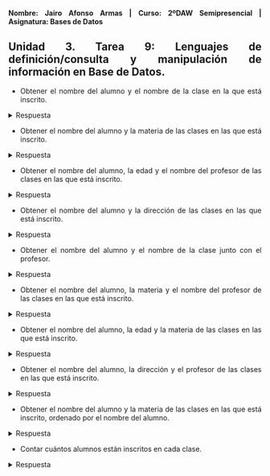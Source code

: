 <div align="justify">

#### **Nombre: Jairo Afonso Armas | Curso: 2ºDAW Semipresencial | Asignatura: Bases de Datos** 

## **Unidad 3. Tarea 9: Lenguajes de definición/consulta y manipulación de información en Base de Datos.**

- Obtener el nombre del alumno y el nombre de la clase en la que está inscrito.

<details>
<summary>Respuesta</summary>
  
```
select a.nombre AS Nombre_Alumno, c.nombre AS Nombre_Clase from Inscripciones i JOIN Alumnos a ON i.id_alumno = a.id JOI
N Clases c ON i.id_clase = c.id;
┌───────────────┬────────────────────────┐
│ Nombre_Alumno │      Nombre_Clase      │
├───────────────┼────────────────────────┤
│ Juan          │ Matemáticas 101        │
│ Juan          │ Historia Antigua       │
│ María         │ Literatura Moderna     │
│ María         │ Biología Avanzada      │
│ Pedro         │ Química Orgánica       │
│ Pedro         │ Física Cuántica        │
│ Laura         │ Arte Contemporáneo     │
│ Laura         │ Inglés Avanzado        │
│ Carlos        │ Economía Internacional │
│ Ana           │ Derecho Penal          │
└───────────────┴────────────────────────┘
```
</details>

- Obtener el nombre del alumno y la materia de las clases en las que está inscrito.

<details>
<summary>Respuesta</summary>
  
```

```
</details>


- Obtener el nombre del alumno, la edad y el nombre del profesor de las clases en las que está inscrito.

<details>
<summary>Respuesta</summary>
  
```

```
</details>


- Obtener el nombre del alumno y la dirección de las clases en las que está inscrito.

<details>
<summary>Respuesta</summary>
  
```

```
</details>


- Obtener el nombre del alumno y el nombre de la clase junto con el profesor.

<details>
<summary>Respuesta</summary>
  
```

```
</details>


- Obtener el nombre del alumno, la materia y el nombre del profesor de las clases en las que está inscrito.

<details>
<summary>Respuesta</summary>
  
```

```
</details>


- Obtener el nombre del alumno, la edad y la materia de las clases en las que está inscrito.

<details>
<summary>Respuesta</summary>
  
```

```
</details>


- Obtener el nombre del alumno, la dirección y el profesor de las clases en las que está inscrito.

<details>
<summary>Respuesta</summary>
  
```

```
</details>


- Obtener el nombre del alumno y la materia de las clases en las que está inscrito, ordenado por el nombre del alumno.

<details>
<summary>Respuesta</summary>
  
```

```
</details>


- Contar cuántos alumnos están inscritos en cada clase.

<details>
<summary>Respuesta</summary>
  
```

```
</details>


</div>
